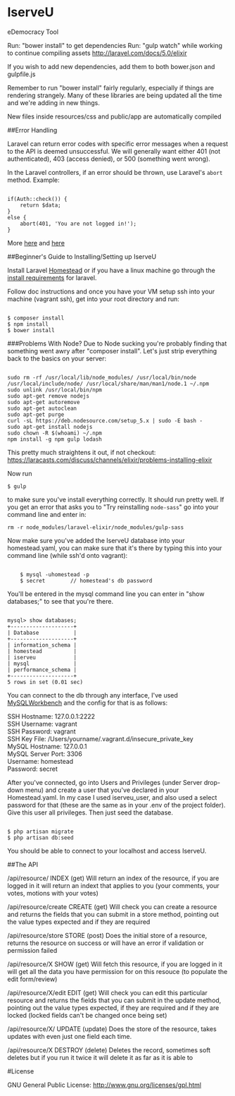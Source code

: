 # IserveU
eDemocracy Tool

Run: "bower install" to get dependencies
Run: "gulp watch" while working to continue compiling assets http://laravel.com/docs/5.0/elixir

If you wish to add new dependencies, add them to both bower.json and gulpfile.js

Remember to run "bower install" fairly regularly, especially if things are rendering strangely. Many of these libraries are being updated all the time and we're adding in new things.

New files inside resources/css and public/app are automatically compiled

##Error Handling

Laravel can return error codes with specific error messages when a request to the API is deemed unsuccessful. We will generally want either 401 (not authenticated), 403 (access denied), or 500 (something went wrong).

In the Laravel controllers, if an error should be thrown, use Laravel's `abort` method. Example:

<pre><code>
if(Auth::check()) {
	return $data;
}
else {
	abort(401, 'You are not logged in!');
}
</code></pre>

More [here](http://laravel.com/docs/5.0/errors#http-exceptions) and [here](http://laravel-recipes.com/recipes/202/throwing-httpexceptions)

##Beginner's Guide to Installing/Setting up IserveU

Install Laravel [Homestead](http://laravel.com/docs/5.0/homestead) or if you have a linux machine go through the [install requirements](http://laravel.com/docs/5.1) for laravel.

Follow doc instructions and once you have your VM setup ssh into your machine (vagrant ssh), get into your root directory and run:

<pre><code>
$ composer install
$ npm install
$ bower install
</code></pre>

###Problems With Node?
Due to Node sucking you're probably finding that something went awry after "composer install". Let's just strip everything back to the basics on your server:
<pre><code>
sudo rm -rf /usr/local/lib/node_modules/ /usr/local/bin/node /usr/local/include/node/ /usr/local/share/man/man1/node.1 ~/.npm
sudo unlink /usr/local/bin/npm
sudo apt-get remove nodejs
sudo apt-get autoremove
sudo apt-get autoclean
sudo apt-get purge
curl -sL https://deb.nodesource.com/setup_5.x | sudo -E bash -
sudo apt-get install nodejs
sudo chown -R $(whoami) ~/.npm
npm install -g npm gulp lodash
</code></pre>

This pretty much straightens it out, if not checkout: https://laracasts.com/discuss/channels/elixir/problems-installing-elixir

Now run <pre><code>$ gulp</code></pre> to make sure you've install everything correctly. It should run pretty well. If you get an error that asks you to "Try reinstalling `node-sass`"
go into your command line and enter in:

<pre><code>rm -r node_modules/laravel-elixir/node_modules/gulp-sass</code></pre>

Now make sure you've added the IserveU database into your homestead.yaml, you can make sure that it's there by typing this into your command line (while ssh'd onto vagrant):

<pre><code>
	$ mysql -uhomestead -p
	$ secret		// homestead's db password
</code></pre>

You'll be entered in the mysql command line you can enter in "show databases;" to see that you're there.

<pre><code>
mysql> show databases;
+--------------------+
| Database           |
+--------------------+
| information_schema |
| homestead          |
| iserveu            |
| mysql              |
| performance_schema |
+--------------------+
5 rows in set (0.01 sec)
</code></pre>

You can connect to the db through any interface, I've used [MySQLWorkbench](https://www.mysql.com/products/workbench/) and the config for that is as follows: 

SSH Hostname: 127.0.0.1:2222  
SSH Username: vagrant  
SSH Password: vagrant  
SSH Key File: /Users/yourname/.vagrant.d/insecure_private_key  
MySQL Hostname: 127.0.0.1  
MySQL Server Port: 3306  
Username: homestead  
Password: secret

After you've connected, go into Users and Privileges (under Server drop-down menu) and create a user that you've declared in your Homestead.yaml. In my case I used iserveu_user, and also used a select password for that (these are the same as in your .env of the project folder). Give this user all privileges. Then just seed the database.

<pre><code>
$ php artisan migrate
$ php artisan db:seed
</code></pre>

You should be able to connect to your localhost and access IserveU. 

##The API

/api/resource/ 			INDEX 	(get)
Will return an index of the resource, if you are logged in it will return an indext that applies to you (your comments, your votes, motions with your votes)

/api/resource/create	CREATE 	(get)
Will check you can create a resource and returns the fields that you can submit in a store method, pointing out the value types expected and if they are required

/api/resource/store		STORE 	(post)
Does the initial store of a resource, returns the resource on success or will have an error if validation or permission failed

/api/resource/X			SHOW 	(get)
Will fetch this resource, if you are logged in it will get all the data you have permission for on this resouce (to populate the edit form/review)

/api/resource/X/edit 	EDIT 	(get)
Will check you can edit this particular resource and returns the fields that you can submit in the update method, pointing out the value types expected, if they are required and if they are locked (locked fields can't be changed once being set)

/api/resource/X/	 	UPDATE 	(update)
Does the store of the resource, takes updates with even just one field each time.

/api/resource/X			DESTROY	(delete)
Deletes the record, sometimes soft deletes but if you run it twice it will delete it as far as it is able to


#License

GNU General Public License: http://www.gnu.org/licenses/gpl.html
